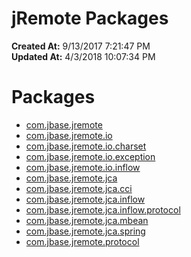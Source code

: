 # jRemote Packages

**Created At:** 9/13/2017 7:21:47 PM  
**Updated At:** 4/3/2018 10:07:34 PM  


# Packages 

- [com.jbase.jremote](comjbasejremote)
- [com.jbase.jremote.io](comjbasejremoteio)
- [com.jbase.jremote.io.charset](comjbasejremoteiocharset)
- [com.jbase.jremote.io.exception](file:///C%3A/Users/coreyl/Desktop/jremote-docs/javadocs/com/jbase/jremote/io/exception/package-frame.html)
- [com.jbase.jremote.io.inflow](comjbasejremoteioinflow)
- [com.jbase.jremote.jca](comjbasejremotejca)
- [com.jbase.jremote.jca.cci](comjbasejremotejcacci)
- [com.jbase.jremote.jca.inflow](comjbasejremoteioinflow)
- [com.jbase.jremote.jca.inflow.protocol](comjbasejremotejcainflowprotocol)
- [com.jbase.jremote.jca.mbean](comjbasejremotejcambean)
- [com.jbase.jremote.jca.spring](comjbasejremotejcaspring)
- [com.jbase.jremote.protocol](comjbasejremoteprotocol)

